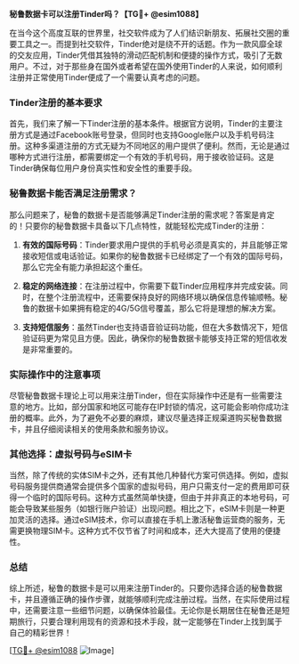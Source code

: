 **秘鲁数据卡可以注册Tinder吗？【TG💪+ @esim1088】**

在当今这个高度互联的世界里，社交软件成为了人们结识新朋友、拓展社交圈的重要工具之一。而提到社交软件，Tinder绝对是绕不开的话题。作为一款风靡全球的交友应用，Tinder凭借其独特的滑动匹配机制和便捷的操作方式，吸引了无数用户。不过，对于那些身在国外或者希望在国外使用Tinder的人来说，如何顺利注册并正常使用Tinder便成了一个需要认真考虑的问题。

### Tinder注册的基本要求

首先，我们来了解一下Tinder注册的基本条件。根据官方说明，Tinder的主要注册方式是通过Facebook账号登录，但同时也支持Google账户以及手机号码注册。这种多渠道注册的方式无疑为不同地区的用户提供了便利。然而，无论是通过哪种方式进行注册，都需要绑定一个有效的手机号码，用于接收验证码。这是Tinder确保每位用户身份真实性和安全性的重要手段。

### 秘鲁数据卡能否满足注册需求？

那么问题来了，秘鲁的数据卡是否能够满足Tinder注册的需求呢？答案是肯定的！只要你的秘鲁数据卡具备以下几点特性，就能轻松完成Tinder的注册：

1. **有效的国际号码**：Tinder要求用户提供的手机号必须是真实的，并且能够正常接收短信或电话验证。如果你的秘鲁数据卡已经绑定了一个有效的国际号码，那么它完全有能力承担起这个重任。
   
2. **稳定的网络连接**：在注册过程中，你需要下载Tinder应用程序并完成安装。同时，在整个注册流程中，还需要保持良好的网络环境以确保信息传输顺畅。秘鲁的数据卡如果拥有稳定的4G/5G信号覆盖，那么它将是理想的解决方案。

3. **支持短信服务**：虽然Tinder也支持语音验证码功能，但在大多数情况下，短信验证码更为常见且方便。因此，确保你的秘鲁数据卡能够支持正常的短信收发是非常重要的。

### 实际操作中的注意事项

尽管秘鲁数据卡理论上可以用来注册Tinder，但在实际操作中还是有一些需要注意的地方。比如，部分国家和地区可能存在IP封锁的情况，这可能会影响你成功注册的概率。此外，为了避免不必要的麻烦，建议尽量选择正规渠道购买秘鲁数据卡，并且仔细阅读相关的使用条款和服务协议。

### 其他选择：虚拟号码与eSIM卡

当然，除了传统的实体SIM卡之外，还有其他几种替代方案可供选择。例如，虚拟号码服务提供商通常会提供多个国家的虚拟号码，用户只需支付一定的费用即可获得一个临时的国际号码。这种方式虽然简单快捷，但由于并非真正的本地号码，可能会导致某些服务（如银行账户验证）出现问题。相比之下，eSIM卡则是一种更加灵活的选择。通过eSIM技术，你可以直接在手机上激活秘鲁运营商的服务，无需更换物理SIM卡。这种方式不仅节省了时间和成本，还大大提高了使用的便捷性。

### 总结

综上所述，秘鲁的数据卡是可以用来注册Tinder的。只要你选择合适的秘鲁数据卡，并且遵循正确的操作步骤，就能够顺利完成注册过程。当然，在实际使用过程中，还需要注意一些细节问题，以确保体验最佳。无论你是长期居住在秘鲁还是短期旅行，只要合理利用现有的资源和技术手段，就一定能够在Tinder上找到属于自己的精彩世界！

[[TG💪+ @esim1088](https://t.me/s/esim1088) ![Image](https://i.postimg.cc/4NQfJmqS/Snipaste-2025-05-13-00-14-12.png)]
